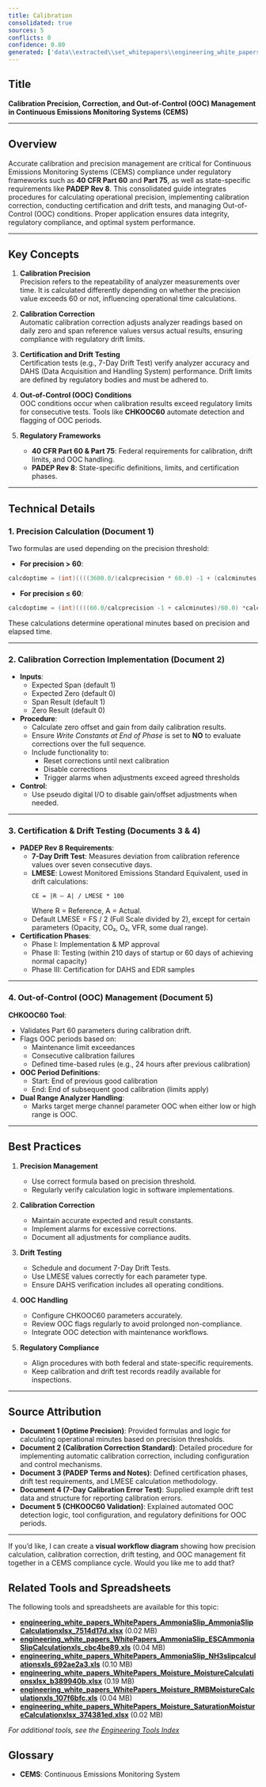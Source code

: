 ```yaml
---
title: Calibration
consolidated: true
sources: 5
conflicts: 0
confidence: 0.80
generated: ['data\\extracted\\set_whitepapers\\engineering_white_papers_WhitePapers_Calculations_OptimePrecision20050211JLBpdf_2c025a7f.md', 'data\\extracted\\set_whitepapers\\engineering_white_papers_WhitePapers_CalibrationCorrection_EngineeringStandard-CalibrationCorrection-Rev11-01-2021pdf_605a61ca.md', 'data\\extracted\\set_whitepapers\\engineering_white_papers_WhitePapers_PADEPRev8_PADEPTermsandNotesdocx_cf04b587.md', 'data\\extracted\\set_whitepapers\\engineering_white_papers_WhitePapers_SampleTests_7-DayCalibrationErrorTestpdf_f17bcd7c.md', 'data\\extracted\\set_whitepapers\\engineering_white_papers_WhitePapers_StackVision_CHKOOC60Validationdocx_a7cc510e.md']  # This would be a timestamp
---
```


## Title
**Calibration Precision, Correction, and Out-of-Control (OOC) Management in Continuous Emissions Monitoring Systems (CEMS)**

---

## Overview
Accurate calibration and precision management are critical for Continuous Emissions Monitoring Systems (CEMS) compliance under regulatory frameworks such as **40 CFR Part 60** and **Part 75**, as well as state-specific requirements like **PADEP Rev 8**. This consolidated guide integrates procedures for calculating operational precision, implementing calibration correction, conducting certification and drift tests, and managing Out-of-Control (OOC) conditions. Proper application ensures data integrity, regulatory compliance, and optimal system performance.

---

## Key Concepts

1. **Calibration Precision**  
   Precision refers to the repeatability of analyzer measurements over time. It is calculated differently depending on whether the precision value exceeds 60 or not, influencing operational time calculations.

2. **Calibration Correction**  
   Automatic calibration correction adjusts analyzer readings based on daily zero and span reference values versus actual results, ensuring compliance with regulatory drift limits.

3. **Certification and Drift Testing**  
   Certification tests (e.g., 7-Day Drift Test) verify analyzer accuracy and DAHS (Data Acquisition and Handling System) performance. Drift limits are defined by regulatory bodies and must be adhered to.

4. **Out-of-Control (OOC) Conditions**  
   OOC conditions occur when calibration results exceed regulatory limits for consecutive tests. Tools like **CHKOOC60** automate detection and flagging of OOC periods.

5. **Regulatory Frameworks**  
   - **40 CFR Part 60 & Part 75**: Federal requirements for calibration, drift limits, and OOC handling.  
   - **PADEP Rev 8**: State-specific definitions, limits, and certification phases.

---

## Technical Details

### 1. Precision Calculation (Document 1)
Two formulas are used depending on the precision threshold:

- **For precision > 60**:
```c
calcdoptime = (int)((((3600.0/(calcprecision * 60.0) -1 + (calcminutes *60.0))/3600.0) * (calcprecision*60.0)) + 0.001) / (calcprecision * 60.0);
```

- **For precision ≤ 60**:
```c
calcdoptime = (int)((((60.0/calcprecision -1 + calcminutes)/60.0) *calcprecision) + 0.001) / calcprecision;
```

These calculations determine operational minutes based on precision and elapsed time.

---

### 2. Calibration Correction Implementation (Document 2)
- **Inputs**:
  - Expected Span (default 1)
  - Expected Zero (default 0)
  - Span Result (default 1)
  - Zero Result (default 0)
- **Procedure**:
  - Calculate zero offset and gain from daily calibration results.
  - Ensure *Write Constants at End of Phase* is set to **NO** to evaluate corrections over the full sequence.
  - Include functionality to:
    - Reset corrections until next calibration
    - Disable corrections
    - Trigger alarms when adjustments exceed agreed thresholds
- **Control**:
  - Use pseudo digital I/O to disable gain/offset adjustments when needed.

---

### 3. Certification & Drift Testing (Documents 3 & 4)
- **PADEP Rev 8 Requirements**:
  - **7-Day Drift Test**: Measures deviation from calibration reference values over seven consecutive days.
  - **LMESE**: Lowest Monitored Emissions Standard Equivalent, used in drift calculations:
    ```
    CE = |R – A| / LMESE * 100
    ```
    Where R = Reference, A = Actual.
  - Default LMESE = FS / 2 (Full Scale divided by 2), except for certain parameters (Opacity, CO₂, O₂, VFR, some dual range).
- **Certification Phases**:
  - Phase I: Implementation & MP approval
  - Phase II: Testing (within 210 days of startup or 60 days of achieving normal capacity)
  - Phase III: Certification for DAHS and EDR samples

---

### 4. Out-of-Control (OOC) Management (Document 5)
**CHKOOC60 Tool**:
- Validates Part 60 parameters during calibration drift.
- Flags OOC periods based on:
  - Maintenance limit exceedances
  - Consecutive calibration failures
  - Defined time-based rules (e.g., 24 hours after previous calibration)
- **OOC Period Definitions**:
  - Start: End of previous good calibration
  - End: End of subsequent good calibration (limits apply)
- **Dual Range Analyzer Handling**:
  - Marks target merge channel parameter OOC when either low or high range is OOC.

---

## Best Practices

1. **Precision Management**  
   - Use correct formula based on precision threshold.
   - Regularly verify calculation logic in software implementations.

2. **Calibration Correction**  
   - Maintain accurate expected and result constants.
   - Implement alarms for excessive corrections.
   - Document all adjustments for compliance audits.

3. **Drift Testing**  
   - Schedule and document 7-Day Drift Tests.
   - Use LMESE values correctly for each parameter type.
   - Ensure DAHS verification includes all operating conditions.

4. **OOC Handling**  
   - Configure CHKOOC60 parameters accurately.
   - Review OOC flags regularly to avoid prolonged non-compliance.
   - Integrate OOC detection with maintenance workflows.

5. **Regulatory Compliance**  
   - Align procedures with both federal and state-specific requirements.
   - Keep calibration and drift test records readily available for inspections.

---

## Source Attribution

- **Document 1 (Optime Precision)**: Provided formulas and logic for calculating operational minutes based on precision thresholds.
- **Document 2 (Calibration Correction Standard)**: Detailed procedure for implementing automatic calibration correction, including configuration and control mechanisms.
- **Document 3 (PADEP Terms and Notes)**: Defined certification phases, drift test requirements, and LMESE calculation methodology.
- **Document 4 (7-Day Calibration Error Test)**: Supplied example drift test data and structure for reporting calibration errors.
- **Document 5 (CHKOOC60 Validation)**: Explained automated OOC detection logic, tool configuration, and regulatory definitions for OOC periods.

---

If you’d like, I can create a **visual workflow diagram** showing how precision calculation, calibration correction, drift testing, and OOC management fit together in a CEMS compliance cycle. Would you like me to add that?

## Related Tools and Spreadsheets

The following tools and spreadsheets are available for this topic:

- **[engineering_white_papers_WhitePapers_AmmoniaSlip_AmmoniaSlipCalculationxlsx_7514d17d.xlsx](../tools/engineering_white_papers_WhitePapers_AmmoniaSlip_AmmoniaSlipCalculationxlsx_7514d17d.xlsx)** (0.02 MB)
- **[engineering_white_papers_WhitePapers_AmmoniaSlip_ESCAmmoniaSlipCalculationxls_cbc4be89.xls](../tools/engineering_white_papers_WhitePapers_AmmoniaSlip_ESCAmmoniaSlipCalculationxls_cbc4be89.xls)** (0.04 MB)
- **[engineering_white_papers_WhitePapers_AmmoniaSlip_NH3slipcalculationsxls_692ae2a3.xls](../tools/engineering_white_papers_WhitePapers_AmmoniaSlip_NH3slipcalculationsxls_692ae2a3.xls)** (0.10 MB)
- **[engineering_white_papers_WhitePapers_Moisture_MoistureCalculationsxlsx_b389940b.xlsx](../tools/engineering_white_papers_WhitePapers_Moisture_MoistureCalculationsxlsx_b389940b.xlsx)** (0.19 MB)
- **[engineering_white_papers_WhitePapers_Moisture_RMBMoistureCalculationxls_107f6bfc.xls](../tools/engineering_white_papers_WhitePapers_Moisture_RMBMoistureCalculationxls_107f6bfc.xls)** (0.04 MB)
- **[engineering_white_papers_WhitePapers_Moisture_SaturationMoistureCalculationxlsx_374381ed.xlsx](../tools/engineering_white_papers_WhitePapers_Moisture_SaturationMoistureCalculationxlsx_374381ed.xlsx)** (0.02 MB)

*For additional tools, see the [Engineering Tools Index](../tools/README.md)*

## Glossary

- **CEMS**: Continuous Emissions Monitoring System

